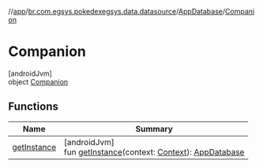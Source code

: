 //[app](../../../../index.md)/[br.com.egsys.pokedexegsys.data.datasource](../../index.md)/[AppDatabase](../index.md)/[Companion](index.md)

# Companion

[androidJvm]\
object [Companion](index.md)

## Functions

| Name | Summary |
|---|---|
| [getInstance](get-instance.md) | [androidJvm]<br>fun [getInstance](get-instance.md)(context: [Context](https://developer.android.com/reference/kotlin/android/content/Context.html)): [AppDatabase](../index.md) |
